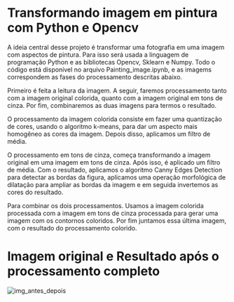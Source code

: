# Transformando imagem em pintura com Python e Opencv

A ideia central desse projeto é transformar uma fotografia em uma imagem com aspectos de pintura. Para isso será usada a linguagem de programação Python e as bibliotecas Opencv, Sklearn e Numpy. Todo o código está disponível no arquivo Painting_image.ipynb, e as imagems correspondem as fases do processamento descritas abaixo.

Primeiro é feita a leitura da imagem. A seguir, faremos processamento tanto com a imagem original colorida, quanto com a imagem original em tons de cinza. Por fim, combinaremos as duas imagens para termos o resultado.

O processamento da imagem colorida consiste em fazer uma quantização de cores, usando o algoritmo k-means, para dar um aspecto mais homogêneo as cores da imagem. Depois disso, aplicamos um filtro de média.

O processamento em tons de cinza, começa transformando a imagem original em uma imagem em tons de cinza. Após isso, é aplicado um filtro de média. Com o resultado, aplicamos o algoritmo Canny Edges Detection para detectar as bordas da figura, aplicamos uma operação morfológica de dilatação para ampliar as bordas da imagem e em seguida invertemos as cores do resultado. 

Para combinar os dois processamentos. Usamos a imagem colorida processada com a imagem em tons de cinza processada para gerar uma imagem com os contornos coloridos. Por fim juntamos essa última imagem, com o resultado do processamento colorido. 

# Imagem original e Resultado após o processamento completo
![img_antes_depois](https://user-images.githubusercontent.com/74699523/162235955-b68f9fe9-19d4-49af-880c-953a38d335a9.png)

